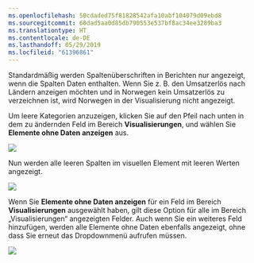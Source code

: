 ```yaml
---
ms.openlocfilehash: 50cdaded75f81828542afa10abf104079d09ebd8
ms.sourcegitcommit: 60dad5aa0d85db790553e537bf8ac34ee3289ba3
ms.translationtype: HT
ms.contentlocale: de-DE
ms.lasthandoff: 05/29/2019
ms.locfileid: "61396861"
---
```

Standardmäßig werden Spaltenüberschriften in Berichten nur angezeigt, wenn die Spalten Daten enthalten. Wenn Sie z. B. den Umsatzerlös nach Ländern anzeigen möchten und in Norwegen kein Umsatzerlös zu verzeichnen ist, wird Norwegen in der Visualisierung nicht angezeigt.

Um leere Kategorien anzuzeigen, klicken Sie auf den Pfeil nach unten in dem zu ändernden Feld im Bereich **Visualisierungen**, und wählen Sie **Elemente ohne Daten anzeigen** aus.

![](media/3-11c-display-empty-categories/3-11c_1.png)

Nun werden alle leeren Spalten im visuellen Element mit leeren Werten angezeigt.

![](media/3-11c-display-empty-categories/3-11c_2.png)

Wenn Sie **Elemente ohne Daten anzeigen** für ein Feld im Bereich **Visualisierungen** ausgewählt haben, gilt diese Option für alle im Bereich „Visualisierungen“ angezeigten Felder. Auch wenn Sie ein weiteres Feld hinzufügen, werden alle Elemente ohne Daten ebenfalls angezeigt, ohne dass Sie erneut das Dropdownmenü aufrufen müssen.

![](media/3-11c-display-empty-categories/3-11c_3.png)

